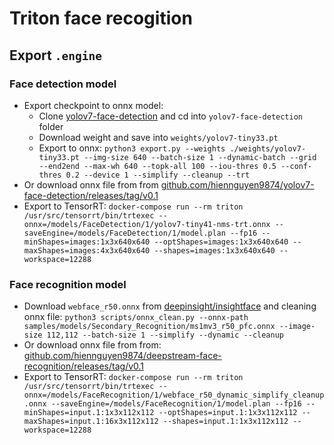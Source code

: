 # Triton face recogition

## Export `.engine`

### Face detection model

-   Export checkpoint to onnx model:
    -   Clone [yolov7-face-detection](https://github.com/hiennguyen9874/yolov7-face-detection/tree/using-landmark) and cd into `yolov7-face-detection` folder
    -   Download weight and save into `weights/yolov7-tiny33.pt`
    -   Export to onnx: `python3 export.py --weights ./weights/yolov7-tiny33.pt --img-size 640 --batch-size 1 --dynamic-batch --grid --end2end --max-wh 640 --topk-all 100 --iou-thres 0.5 --conf-thres 0.2 --device 1 --simplify --cleanup --trt`
-   Or download onnx file from from [github.com/hiennguyen9874/yolov7-face-detection/releases/tag/v0.1](https://github.com/hiennguyen9874/yolov7-face-detection/releases/tag/v0.1)
-   Export to TensorRT: `docker-compose run --rm triton /usr/src/tensorrt/bin/trtexec --onnx=/models/FaceDetection/1/yolov7-tiny41-nms-trt.onnx --saveEngine=/models/FaceDetection/1/model.plan --fp16 --minShapes=images:1x3x640x640 --optShapes=images:1x3x640x640 --maxShapes=images:4x3x640x640 --shapes=images:1x3x640x640 --workspace=12288`

### Face recognition model

-   Download `webface_r50.onnx` from [deepinsight/insightface](https://github.com/deepinsight/insightface/blob/master/model_zoo/README.md) and cleaning onnx file: `python3 scripts/onnx_clean.py --onnx-path samples/models/Secondary_Recognition/ms1mv3_r50_pfc.onnx --image-size 112,112 --batch-size 1 --simplify --dynamic --cleanup`
-   Or download onnx file from from: [github.com/hiennguyen9874/deepstream-face-recognition/releases/tag/v0.1](https://github.com/hiennguyen9874/deepstream-face-recognition/releases/tag/v0.1)
-   Export to TensorRT: `docker-compose run --rm triton /usr/src/tensorrt/bin/trtexec --onnx=/models/FaceRecognition/1/webface_r50_dynamic_simplify_cleanup.onnx --saveEngine=/models/FaceRecognition/1/model.plan --fp16 --minShapes=input.1:1x3x112x112 --optShapes=input.1:1x3x112x112 --maxShapes=input.1:16x3x112x112 --shapes=input.1:1x3x112x112 --workspace=12288`
